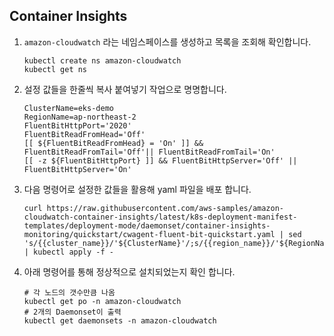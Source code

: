 ## Container Insights

1. `amazon-cloudwatch` 라는 네임스페이스를 생성하고 목록을 조회해 확인합니다.

   ```shell
   kubectl create ns amazon-cloudwatch
   kubectl get ns
   ```

2. 설정 값들을 한줄씩 복사 붙여넣기 작업으로 명명합니다.

   ```shell
   ClusterName=eks-demo
   RegionName=ap-northeast-2
   FluentBitHttpPort='2020'
   FluentBitReadFromHead='Off'
   [[ ${FluentBitReadFromHead} = 'On' ]] && FluentBitReadFromTail='Off'|| FluentBitReadFromTail='On'
   [[ -z ${FluentBitHttpPort} ]] && FluentBitHttpServer='Off' || FluentBitHttpServer='On'
   ```

3. 다음 명령어로 설정한 값들을 활용해 yaml 파일을 배포 합니다.

   ```shell
   curl https://raw.githubusercontent.com/aws-samples/amazon-cloudwatch-container-insights/latest/k8s-deployment-manifest-templates/deployment-mode/daemonset/container-insights-monitoring/quickstart/cwagent-fluent-bit-quickstart.yaml | sed 's/{{cluster_name}}/'${ClusterName}'/;s/{{region_name}}/'${RegionName}'/;s/{{http_server_toggle}}/"'${FluentBitHttpServer}'"/;s/{{http_server_port}}/"'${FluentBitHttpPort}'"/;s/{{read_from_head}}/"'${FluentBitReadFromHead}'"/;s/{{read_from_tail}}/"'${FluentBitReadFromTail}'"/' | kubectl apply -f -
   ```

4. 아래 명령어를 통해 정상적으로 설치되었는지 확인 합니다.

   ```shell
   # 각 노드의 갯수만큼 나옴
   kubectl get po -n amazon-cloudwatch
   # 2개의 Daemonset이 출력
   kubectl get daemonsets -n amazon-cloudwatch
   ```
